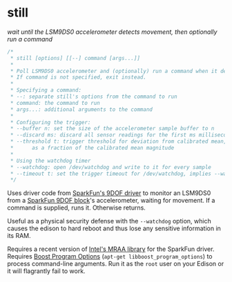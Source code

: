 # still

*wait until the LSM9DS0 accelerometer detects movement, then
optionally run a command*

```c++
/*
 * still [options] [[--] command [args...]]
 *
 * Poll LSM9DS0 accelerometer and (optionally) run a command when it detects movement.
 * If command is not specified, exit instead.
 *
 * Specifying a command:
 * --: separate still's options from the command to run
 * command: the command to run
 * args...: additional arguments to the command
 *
 * Configuring the trigger:
 * --buffer n: set the size of the accelerometer sample buffer to n
 * --discard ms: discard all sensor readings for the first ms milliseconds
 * --threshold t: trigger threshold for deviation from calibrated mean,
 * 		as a fraction of the calibrated mean magnitude
 *
 * Using the watchdog timer
 * --watchdog: open /dev/watchdog and write to it for every sample
 * --timeout t: set the trigger timeout for /dev/watchdog, implies --watchdog
 */
```

Uses driver code from [SparkFun's 9DOF driver][9dof-driver] to monitor
an LSM9DS0 from a [SparkFun 9DOF block][9dof-block]'s accelerometer,
waiting for movement.  If a command is supplied, runs it.  Otherwise returns.

Useful as a physical security defense with the `--watchdog` option, which
causes the edison to hard reboot and thus lose any sensitive information
in its RAM.

Requires a recent version of [Intel's MRAA library][mraa] for the SparkFun driver.
Requires [Boost Program Options][boost_po] (`apt-get libboost_program_options`)
to process command-line arguments.  Run it as the `root` user on your Edison
or it will flagrantly fail to work.

[9dof-driver]: https://github.com/sparkfun/SparkFun_9DOF_Block_for_Edison_CPP_Library
[9dof-block]: https://www.sparkfun.com/products/13033
[mraa]: https://github.com/intel-iot-devkit/mraa
[boost_po]: http://www.boost.org/doc/libs/release/libs/program_options/
